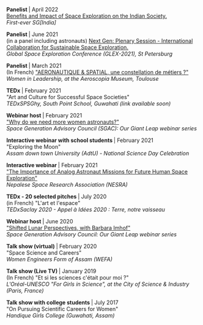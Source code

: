 <p>
  <b> Panelist </b> | April 2022
  <br> <a href="https://spacegeneration.org/sgindia-2022-speakers">
    Benefits and Impact of Space Exploration on the Indian Society.
  </a>
  <br> <i> First-ever SG[India] </i>
</p>

<p>
  <b> Panelist </b> | June 2021
  <br> (in a panel including astronauts) <a href="https://www.iafastro.org/events/global-series-conferences/glex-2021/nextgen/plenary-session-international-collaboration-for-sustainable-space-exploration/">
    Next Gen: Plenary Session - International Collaboration for Sustainable Space Exploration.
  </a>
  <br> <i> Global Space Exploration Conference (GLEX-2021), St Petersburg </i>
</p>

<p>
  <b> Panelist </b> | March 2021
  <br> (In French) <a href="https://youtu.be/4GtnXfuuefg">
    "AERONAUTIQUE & SPATIAL, une constellation de métiers ?"
  </a>
  <br> <i>Women in Leadership, at the Aeroscopia Museum, Toulouse </i>
</p>

<p>
  <b> TEDx </b> | February 2021
  <br> "Art and Culture for Successful Space Societies"
  <br> <i> TEDxSPSGhy, South Point School, Guwahati (link available soon) </i>
</p>

<p>
  <b> Webinar host </b> | February 2021
  <br> <a href="https://www.youtube.com/watch?v=ghh1HkbNYO0"> "Why do we need more women astronauts?" </a>
  <br> <i> Space Generation Advisory Council (SGAC): Our Giant Leap webinar series </i>
</p>

<p>
  <b> Interactive webinar with school students </b> | February 2021
  <br> "Exploring the Moon"
  <br> <i> Assam down town University (AdtU) - National Science Day Celebration </i>
</p>

<p>
  <b> Interactive webinar </b> | February 2021
  <br> <a href="https://www.youtube.com/watch?v=JtTF9EuqU58&feature=youtu.be">
    "The Importance of Analog Astronaut Missions for Future Human Space Exploration"
  </a>
  <br> <i> Nepalese Space Research Association (NESRA) </i>
</p>

<p>
  <b> TEDx - 20 selected pitches </b> | July 2020
  <br> (in French) "L'art et l'espace"
  <br> <i> TEDxSaclay 2020 - Appel à Idées 2020 : Terre, notre vaisseau</i>
</p>

<p>
  <b> Webinar host </b> | June 2020
  <br> <a href="https://www.facebook.com/moonvillageassn/videos/vb.1685601571739922/209943313408413/?type=2&theater">
    "Shifted Lunar Perspectives, with Barbara Imhof"
  </a>
  <br> <i> Space Generation Advisory Council: Our Giant Leap webinar series </i>
</p>

<p>
  <b> Talk show (virtual) </b> | February 2020
  <br> "Space Science and Careers"
  <br> <i> Women Engineers Form of Assam (WEFA) </i> 
</p>

<p>
  <b> Talk show (Live TV) </b> | January 2019
  <br> (In French) "Et si les sciences c'était pour moi ?"
  <br> <i> L'Oréal-UNESCO "For Girls in Science", at the City of Science & Industry (Paris, France) </i>
</p>

<p>
  <b> Talk show with college students </b> | July 2017
  <br> "On Pursuing Scientific Careers for Women"
  <br> <i> Handique Girls College (Guwahati, Assam) </i>
</p>
